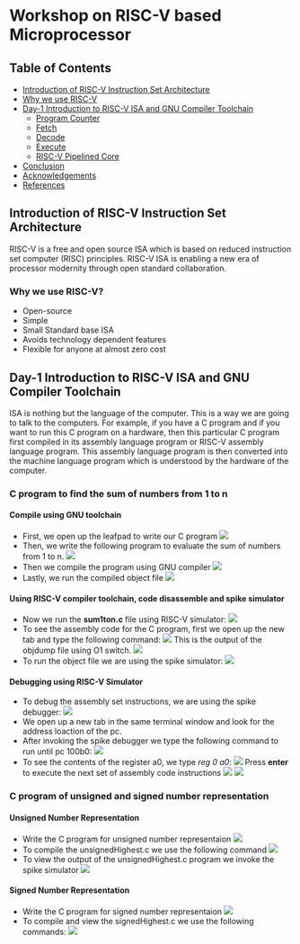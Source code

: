 # Workshop on RISC-V based Microprocessor

## Table of Contents
* [Introduction of RISC-V Instruction Set Architecture](#Introduction-of-RISC-V-Instruction-Set-Architecture)
* [Why we use RISC-V](#Why-we-use-RISC-V)
* [Day-1 Introduction to RISC-V ISA and GNU Compiler Toolchain](#Day-1-Introduction-to-RISC-V-ISA-and-GNU-Compiler-Toolchain) 
    * [Program Counter](#Program-Counter) 
    * [Fetch](#Fetch)
    * [Decode](#Decode)
    * [Execute](#Execute)
    * [RISC-V Pipelined Core](#RISC-V-Pipelined-Core)
* [Conclusion](#Conclusion)
* [Acknowledgements](#Acknowledgements)
* [References](#References)

## Introduction of RISC-V Instruction Set Architecture

RISC-V is a free and open source ISA which is based on reduced instruction set computer (RISC) principles. RISC-V ISA is enabling a new era of processor modernity through open standard collaboration.

### Why we use RISC-V?
- Open-source
- Simple
- Small Standard base ISA
- Avoids technology dependent features
- Flexible for anyone at almost zero cost

## Day-1 Introduction to RISC-V ISA and GNU Compiler Toolchain

ISA is nothing but the language of the computer. This is a way we are going to talk to the computers. For example, if you have a C program and if you want to run this C program on a hardware, then this particular C program first compiled in its assembly language program or RISC-V assembly language program. This assembly language program is then converted into the machine language program which is understood by the hardware of the computer. 

### C program to find the sum of numbers from 1 to n

#### Compile using GNU toolchain
- First, we open up the leafpad to write our C program
![](/images/c.png)
- Then, we write the following program to evaluate the sum of numbers from 1 to n.
![](/images/c.png)
- Then we compile the program using GNU compiler
![](/images/c.png)
- Lastly, we run the compiled object file
![](/images/c.png)

#### Using RISC-V compiler toolchain, code disassemble and spike simulator
- Now we run the **sum1ton.c** file using RISC-V simulator:
![](/images/c.png)
- To see the assembly code for the C program, first we open up the new tab and type the following command: 
![](/images/c.png)
  This is the output of the objdump file using O1 switch.
![](/images/c.png)
- To run the object file we are using the spike simulator:
![](/images/c.png)

#### Debugging using RISC-V Simulator
- To debug the assembly set instructions, we are using the spike debugger:
![](/images/c.png)
- We open up a new tab in the same terminal window and look for the address loaction of the pc.
- After invoking the spike debugger we type the following command to run until pc 100b0:
![](/images/c.png)
- To see the contents of the register a0, we type *reg 0 a0*:
![](/images/c.png)
  Press **enter** to execute the next set of assembly code instructions
  ![](/images/c.png)
  ![](/images/c.png)

### C program of unsigned and signed number representation

#### Unsigned Number Representation
- Write the C program for unsigned number representaion
![](/images/c.png)
- To compile the unsignedHighest.c we use the following command
![](/images/c.png)
- To view the output of the unsignedHighest.c program we invoke the spike simulator
![](/images/c.png)

#### Signed Number Representation
- Write the C program for signed number representaion
![](/images/c.png)
- To compile and view the signedHighest.c we use the following commands:
![](/images/c.png)

